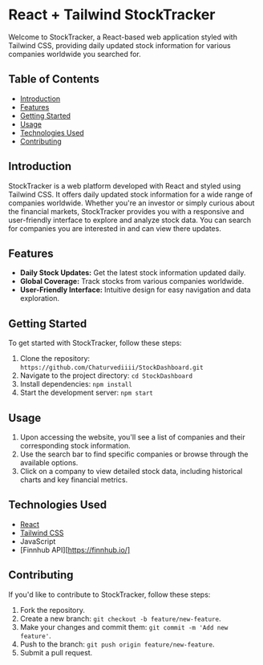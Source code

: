 # React + Tailwind StockTracker

Welcome to StockTracker, a React-based web application styled with Tailwind CSS, providing daily updated stock information for various companies worldwide you searched for.

## Table of Contents
- [Introduction](#introduction)
- [Features](#features)
- [Getting Started](#getting-started)
- [Usage](#usage)
- [Technologies Used](#technologies-used)
- [Contributing](#contributing)

## Introduction

StockTracker is a web platform developed with React and styled using Tailwind CSS. It offers daily updated stock information for a wide range of companies worldwide. Whether you're an investor or simply curious about the financial markets, StockTracker provides you with a responsive and user-friendly interface to explore and analyze stock data. You can search for companies you are interested in and can view there updates.

## Features

- **Daily Stock Updates:** Get the latest stock information updated daily.
- **Global Coverage:** Track stocks from various companies worldwide.
- **User-Friendly Interface:** Intuitive design for easy navigation and data exploration.

## Getting Started

To get started with StockTracker, follow these steps:

1. Clone the repository: `https://github.com/Chaturvediiii/StockDashboard.git`
2. Navigate to the project directory: `cd StockDashboard`
3. Install dependencies: `npm install`
4. Start the development server: `npm start`

## Usage

1. Upon accessing the website, you'll see a list of companies and their corresponding stock information.
2. Use the search bar to find specific companies or browse through the available options.
3. Click on a company to view detailed stock data, including historical charts and key financial metrics.

## Technologies Used

- [React](https://reactjs.org/)
- [Tailwind CSS](https://tailwindcss.com/)
- JavaScript
- [Finnhub API][https://finnhub.io/]

## Contributing

If you'd like to contribute to StockTracker, follow these steps:

1. Fork the repository.
2. Create a new branch: `git checkout -b feature/new-feature`.
3. Make your changes and commit them: `git commit -m 'Add new feature'`.
4. Push to the branch: `git push origin feature/new-feature`.
5. Submit a pull request.

